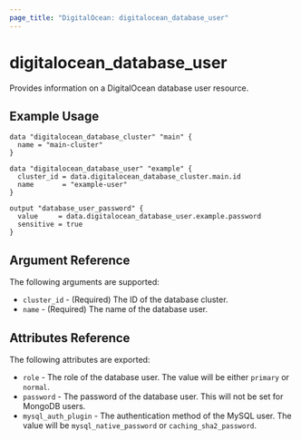 ```yaml
---
page_title: "DigitalOcean: digitalocean_database_user"
---
```


# digitalocean\_database\_user

Provides information on a DigitalOcean database user resource.

## Example Usage

```hcl
data "digitalocean_database_cluster" "main" {
  name = "main-cluster"
}

data "digitalocean_database_user" "example" {
  cluster_id = data.digitalocean_database_cluster.main.id
  name       = "example-user"
}

output "database_user_password" {
  value     = data.digitalocean_database_user.example.password
  sensitive = true
}
```

## Argument Reference

The following arguments are supported:

* `cluster_id` - (Required) The ID of the database cluster.
* `name` - (Required) The name of the database user.

## Attributes Reference

The following attributes are exported:

* `role` - The role of the database user. The value will be either `primary` or `normal`.
* `password` - The password of the database user. This will not be set for MongoDB users.
* `mysql_auth_plugin` - The authentication method of the MySQL user. The value will be `mysql_native_password` or `caching_sha2_password`.
